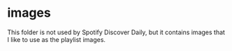 # images

This folder is not used by Spotify Discover Daily, but it contains images that I like to use as the playlist images.

